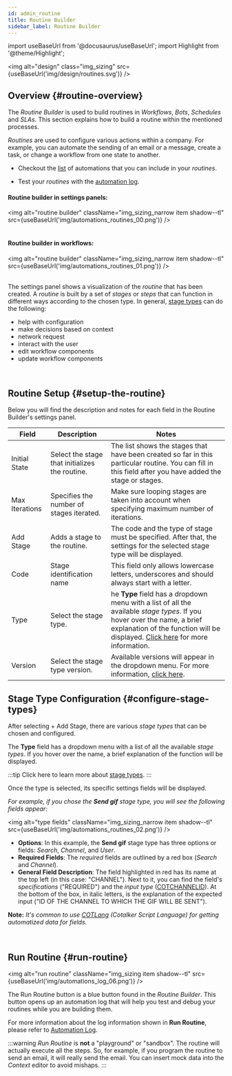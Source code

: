 ```yaml
---
id: admin_routine
title: Routine Builder
sidebar_label: Routine Builder
---
```

import useBaseUrl from '@docusaurus/useBaseUrl';
import Highlight from '@theme/Highlight';

<img alt="design" class="img_sizing" src={useBaseUrl('img/design/routines.svg')} />

## Overview {#routine-overview}

The _Routine Builder_ is used to build routines in _Workflows_, _Bots_, _Schedules_ and _SLAs_. This section explains how to build a routine within the mentioned processes.

_Routines_ are used to configure various actions within a company. For example, you can automate the sending of an email or a message, create a task, or change a workflow from one state to another.

- Checkout the [list](#stage-type-list) of automations that you can include in your _routines_.

- Test your _routines_ with the [automation log](#run-routine).


<div className="alert alert--secondary">

#### Routine builder in settings panels:


<img alt="routine builder" className="img_sizing_narrow item shadow--tl" src={useBaseUrl('img/automations_routines_00.png')} />
<br/>
<br/>

#### Routine builder in workflows:

<img alt="routine builder" className="img_sizing_narrow item shadow--tl" src={useBaseUrl('img/automations_routines_01.png')} />
<br/>
<br/>

The settings panel shows a visualization of the _routine_ that has been created. A _routine_ is built by a set of _stages_ or _steps_ that can function in different ways according to the chosen type. In general, [stage types](#stage-type-list) can do the following:

* help with configuration
* make decisions based on context
* network request
* interact with the user
* edit workflow components
* update workflow components

</div>
<br/>

## Routine Setup {#setup-the-routine}

Below you will find the description and notes for each field in the Routine Builder's settings panel.

| Field | Description | Notes | 
| ---- | ----------- | ----- | 
| Initial State | Select the stage that initializes the routine. | The list shows the stages that have been created so far in this particular routine. You can fill in this field after you have added the stage or stages. |
| Max Iterations | Specifies the number of stages iterated. | Make sure looping stages are taken into account when specifying maximum number of iterations. |
| Add Stage | Adds a stage to the routine. | The code and the type of stage must be specified. After that, the settings for the selected stage type will be displayed. |
| Code | Stage identification name | This field only allows lowercase letters, underscores and should always start with a letter.  |
| Type | Select the stage type. | he **Type** field has a dropdown menu with a list of all the available _stage types_. If you hover over the name, a brief explanation of the function will be displayed. [Click here](/docs/documentation/automation/existing_routines#stage-list) for more information. |
| Version | Select the stage type version. | Available versions will appear in the dropdown menu. For more information, [click here](/docs/documentation/automation/existing_routines#stage-type-versions).|

## Stage Type Configuration {#configure-stage-types}
After selecting <span className="badge badge--primary">+ Add Stage</span>, there are various _stage types_ that can be chosen and configured. 

The **Type** field has a dropdown menu with a list of all the available _stage types_. If you hover over the name, a brief explanation of the function will be displayed. 


:::tip
Click here to learn more about [stage types](/docs/documentation/automation/existing_routines).
:::

<div className="alert alert--secondary">

Once the type is selected, its specific settings fields will be displayed.

_For example, if you chose the **Send gif** stage type, you will see the following fields appear:_

<img alt="type fields" className="img_sizing_narrow item shadow--tl" src={useBaseUrl('img/automations_routines_02.png')} />
<br/>

- **Options**: In this example, the **Send gif** stage type has three options or fields: _Search_, _Channel_, and _User_.
- **Required Fields**: The _required_ fields are outlined by a red box (_Search_ and _Channel_).
- **General Field Description**: The field highlighted in red has its name at the top left (in this case: "CHANNEL"). Next to it, you can find the field's _specifications_ ("REQUIRED") and the _input type_ ([COTCHANNELID](admin_cotlang)). At the bottom of the box, in italic letters, is the explanation of the expected input ("ID OF THE CHANNEL TO WHICH THE GIF WILL BE SENT").

**Note:** _It's common to use [COTLang](admin_cotlang) (Cotalker Script Language) for getting automatized data for fields._

</div>
<br/>


## Run Routine {#run-routine}

<img alt="run routine" className="img_sizing item shadow--tl" src={useBaseUrl('img/automations_log_06.png')} />
<br/>

The <span className="badge badge--primary">Run Routine</span> button is a blue button found in the *Routine Builder*. This button opens up an automation log that will help you test and debug your routines while you are building them.

For more information about the log information shown in **Run Routine**, please refer to [Automation Log](/docs/documentation/automation/automation_log).

:::warning
*Run Routine* is **not** a "playground" or "sandbox". The routine will actually execute all the steps. So, for example, if you program the routine to send an email, it will really send the email.
You can insert mock data into the *Context* editor to avoid mishaps.
:::
